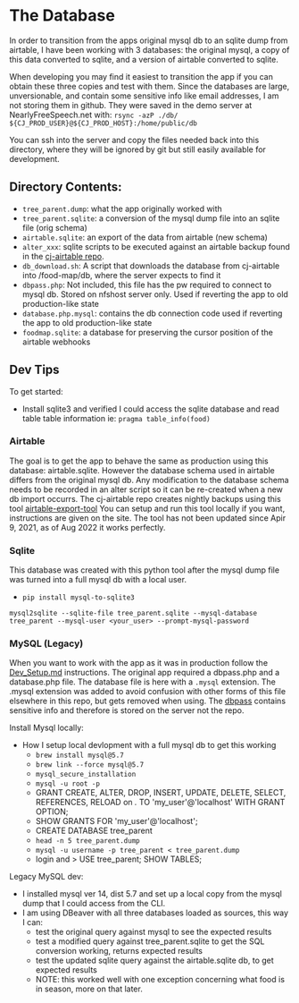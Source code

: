 # The Database

In order to transition from the apps original mysql db to an sqlite dump from airtable, I have been working with
3 databases: the original mysql, a copy of this data converted to sqlite, and a version of airtable converted to sqlite.

When developing you may find it easiest to transition the app if you can obtain these three copies and test with them.
Since the databases are large, unversionable, and contain some sensitive info like email addresses, I am not storing them in github.
They were saved in the demo server at NearlyFreeSpeech.net with: `rsync -azP ./db/ ${CJ_PROD_USER}@${CJ_PROD_HOST}:/home/public/db`

You can ssh into the server and copy the files needed back into this directory, where they will be ignored by git but still
easily available for development.

## Directory Contents:

- `tree_parent.dump`: what the app originally worked with
- `tree_parent.sqlite`: a conversion of the mysql dump file into an sqlite file (orig schema)
- `airtable.sqlite`: an export of the data from airtable (new schema)
- `alter_xxx`: sqlite scripts to be executed against an airtable backup found in the [cj-airtable repo](https://github.com/natomato/cj-airtable).
- `db_download.sh`: A script that downloads the database from cj-airtable into /food-map/db, where the server expects to find it
- `dbpass.php`: Not included, this file has the pw required to connect to mysql db. Stored on nfshost server only. Used if reverting the app to old production-like state
- `database.php.mysql`: contains the db connection code used if reverting the app to old production-like state
- `foodmap.sqlite`: a database for preserving the cursor position of the airtable webhooks

## Dev Tips

To get started: 
- Install sqlite3 and verified I could access the sqlite database and read table table information ie: `pragma table_info(food)`


### Airtable

The goal is to get the app to behave the same as production using this database: airtable.sqlite.
However the database schema used in airtable differs from the original mysql db.
Any modification to the database schema needs to be recorded in an alter script so it can be re-created when a new db import occurrs.
The cj-airtable repo creates nightly backups using this tool [airtable-export-tool](https://datasette.io/tools/airtable-export)
You can setup and run this tool locally if you want, instructions are given on the site.
The tool has not been updated since Apir 9, 2021, as of Aug 2022 it works perfectly.

### Sqlite

This database was created with this python tool after the mysql dump file was turned into a full mysql db with a local user.

  - `pip install mysql-to-sqlite3`

```
mysql2sqlite --sqlite-file tree_parent.sqlite --mysql-database tree_parent --mysql-user <your_user> --prompt-mysql-password
```
 
### MySQL (Legacy)

When you want to work with the app as it was in production follow the [Dev_Setup.md](../docs/Dev_Setup.md) instructions.
The original app required a dbpass.php and a database.php file. The database file is here with a `.mysql` extension.
The .mysql extension was added to avoid confusion with other forms of this file elsewhere in this repo, but gets
removed when using. The [dbpass](dbpass.php) contains sensitive info and therefore is stored on the server not the repo.

Install Mysql locally:
- How I setup local devlopment with a full mysql db to get this working
  - `brew install mysql@5.7`
  - `brew link --force mysql@5.7`
  - `mysql_secure_installation`
  - `mysql -u root -p`
  - GRANT CREATE, ALTER, DROP, INSERT, UPDATE, DELETE, SELECT, REFERENCES, RELOAD on *.* TO 'my_user'@'localhost' WITH GRANT OPTION;
  - SHOW GRANTS FOR 'my_user'@'localhost';
  - CREATE DATABASE tree_parent
  - `head -n 5 tree_parent.dump`
  - `mysql -u username -p tree_parent < tree_parent.dump`
  - login and > USE tree_parent; SHOW TABLES;

Legacy MySQL dev:
- I installed mysql ver 14, dist 5.7 and set up a local copy from the mysql dump that I could access from the CLI.
- I am using DBeaver with all three databases loaded as sources, this way I can:
  - test the original query against mysql to see the expected results
  - test a modified query against tree_parent.sqlite to get the SQL conversion working, returns expected results
  - test the updated sqlite query against the airtable.sqlite db, to get expected results
  - NOTE: this worked well with one exception concerning what food is in season, more on that later.





